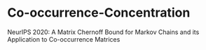 # Co-occurrence-Concentration
NeurIPS 2020: A Matrix Chernoff Bound for Markov Chains and its Application to Co-occurrence Matrices
